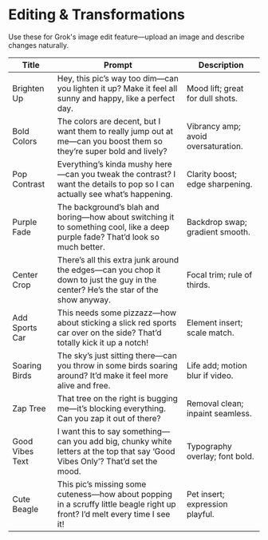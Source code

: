 # Editing & Transformations

Use these for Grok's image edit feature—upload an image and describe changes naturally.

| Title | Prompt | Description |
|-------|--------|-------------|
| Brighten Up | Hey, this pic’s way too dim—can you lighten it up? Make it feel all sunny and happy, like a perfect day. | Mood lift; great for dull shots. |
| Bold Colors | The colors are decent, but I want them to really jump out at me—can you boost them so they’re super bold and lively? | Vibrancy amp; avoid oversaturation. |
| Pop Contrast | Everything’s kinda mushy here—can you tweak the contrast? I want the details to pop so I can actually see what’s happening. | Clarity boost; edge sharpening. |
| Purple Fade | The background’s blah and boring—how about switching it to something cool, like a deep purple fade? That’d look so much better. | Backdrop swap; gradient smooth. |
| Center Crop | There’s all this extra junk around the edges—can you chop it down to just the guy in the center? He’s the star of the show anyway. | Focal trim; rule of thirds. |
| Add Sports Car | This needs some pizzazz—how about sticking a slick red sports car over on the side? That’d totally kick it up a notch! | Element insert; scale match. |
| Soaring Birds | The sky’s just sitting there—can you throw in some birds soaring around? It’d make it feel more alive and free. | Life add; motion blur if video. |
| Zap Tree | That tree on the right is bugging me—it’s blocking everything. Can you zap it out of there? | Removal clean; inpaint seamless. |
| Good Vibes Text | I want this to say something—can you add big, chunky white letters at the top that say ‘Good Vibes Only’? That’d set the mood. | Typography overlay; font bold. |
| Cute Beagle | This pic’s missing some cuteness—how about popping in a scruffy little beagle right up front? I’d melt every time I see it! | Pet insert; expression playful. |